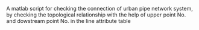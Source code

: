 A matlab script for checking the connection of urban pipe network system, by checking the topological relationship with the help of upper point No. and dowstream point No. in the line attribute table
